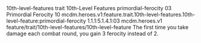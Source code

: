<ability>
  <metadata>
    <class>10th-level-features</class>
    <feature_type>trait</feature_type>
    <file_dpath>10th-Level Features</file_dpath>
    <item_id>primordial-ferocity</item_id>
    <item_index>03</item_index>
    <item_name>Primordial Ferocity</item_name>
    <level>10</level>
    <scc>mcdm.heroes.v1:feature.trait.10th-level-features.10th-level-feature:primordial-ferocity</scc>
    <scdc>1.1.1:5.1.4.1:03</scdc>
    <source>mcdm.heroes.v1</source>
    <type>feature/trait/10th-level-features/10th-level-feature</type>
  </metadata>
  <effects>
    <effect type="mundane">The first time you take damage each combat round, you gain 3 ferocity instead of 2.</effect>
  </effects>
</ability>
